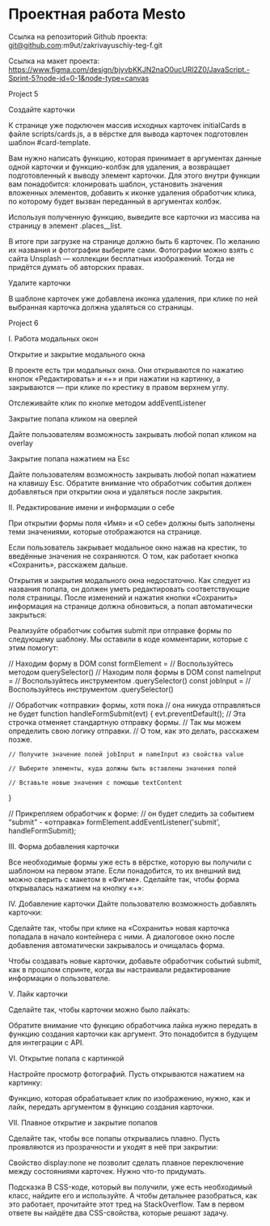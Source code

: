 # Проектная работа Mesto

Ссылка на репозиторий Github проекта: git@github.com:m9ut/zakrivayuschiy-teg-f.git

Ссылка на макет проекта: https://www.figma.com/design/bjyvbKKJN2naO0ucURl2Z0/JavaScript.-Sprint-5?node-id=0-1&node-type=canvas

Project 5

Создайте карточки

К странице уже подключен массив исходных карточек initialCards в файле scripts/cards.js, а в вёрстке для вывода карточек подготовлен шаблон #card-template. 

Вам нужно написать функцию, которая принимает в аргументах данные одной карточки и функцию-колбэк для удаления, а возвращает подготовленный к выводу элемент карточки. Для этого внутри функции вам понадобится: 
клонировать шаблон, установить значения вложенных элементов, добавить к иконке удаления обработчик клика, по которому будет вызван переданный в аргументах колбэк.

Используя полученную функцию, выведите все карточки из массива на страницу в элемент .places__list.

В итоге при загрузке на странице должно быть 6 карточек. По желанию их названия и фотографии выберите сами. Фотографии можно взять с сайта Unsplash — коллекции бесплатных изображений. Тогда не придётся думать об авторских правах.

Удалите карточки

В шаблоне карточек уже добавлена иконка удаления, при клике по ней выбранная карточка должна удаляться со страницы.

Project 6

I. Работа модальных окон

Открытие и закрытие модального окна

В проекте есть три модальных окна. Они открываются по нажатию кнопок «Редактировать» и «+» и при нажатии на картинку, а закрываются — при клике по крестику в правом верхнем углу.

Отслеживайте клик по кнопке методом addEventListener

Закрытие попапа кликом на оверлей

Дайте пользователям возможность закрывать любой попап кликом на overlay

Закрытие попапа нажатием на Esc

Дайте пользователям возможность закрывать любой попап нажатием на клавишу Esc. Обратите внимание что обработчик события должен добавляться при открытии окна и удаляться после закрытия.

II. Редактирование имени и информации о себе

При открытии формы поля «Имя» и «О себе» должны быть заполнены теми значениями, которые отображаются на странице.

Если пользователь закрывает модальное окно нажав на крестик, то введённые значения не сохраняются. О том, как работает кнопка «Сохранить», расскажем дальше.

Открытия и закрытия модального окна недостаточно. Как следует из названия попапа, он должен уметь редактировать соответствующие поля страницы. После изменений и нажатия кнопки «Сохранить» информация на странице должна обновиться, а попап автоматически закрыться:

Реализуйте обработчик события submit при отправке формы по следующему шаблону. Мы оставили в коде комментарии, которые с этим помогут:

// Находим форму в DOM
const formElement = // Воспользуйтесь методом querySelector()
// Находим поля формы в DOM
const nameInput = // Воспользуйтесь инструментом .querySelector()
const jobInput = // Воспользуйтесь инструментом .querySelector()

// Обработчик «отправки» формы, хотя пока
// она никуда отправляться не будет
function handleFormSubmit(evt) {
    evt.preventDefault(); // Эта строчка отменяет стандартную отправку формы.
                                                // Так мы можем определить свою логику отправки.
                                                // О том, как это делать, расскажем позже.

    // Получите значение полей jobInput и nameInput из свойства value

    // Выберите элементы, куда должны быть вставлены значения полей

    // Вставьте новые значения с помощью textContent
}

// Прикрепляем обработчик к форме:
// он будет следить за событием “submit” - «отправка»
formElement.addEventListener('submit', handleFormSubmit); 

III. Форма добавления карточки

Все необходимые формы уже есть в вёрстке, которую вы получили с шаблоном на первом этапе. Если понадобится, то их внешний вид можно сверить с макетом в «Фигме».
Сделайте так, чтобы форма открывалась нажатием на кнопку «+»:

IV. Добавление карточки
Дайте пользователю возможность добавлять карточки:

Сделайте так, чтобы при клике на «Сохранить» новая карточка попадала в начало контейнера с ними. А диалоговое окно после добавления автоматически закрывалось и очищалась форма.

Чтобы создавать новые карточки, добавьте обработчик событий submit, как в прошлом спринте, когда вы настраивали редактирование информации о пользователе.

V. Лайк карточки

Сделайте так, чтобы карточки можно было лайкать:

Обратите внимание что функцию обработчика лайка нужно передать в функцию создания карточки как аргумент. Это понадобится в будущем для интеграции с API. 

VI. Открытие попапа с картинкой

Настройте просмотр фотографий. Пусть открываются нажатием на картинку:

Функцию, которая обрабатывает клик по изображению, нужно, как и лайк, передать аргументом в функцию создания карточки.  

VII. Плавное открытие и закрытие попапов

Сделайте так, чтобы все попапы открывались плавно. Пусть проявляются из прозрачности и уходят в неё при закрытии:

Свойство display:none не позволит сделать плавное переключение между состояниями карточек. Нужно что-то придумать.

Подсказка
В CSS-коде, который вы получили, уже есть необходимый класс, найдите его и используйте. А чтобы детальнее разобраться, как это работает, прочитайте этот тред на StackOverflow. Там в первом ответе вы найдёте два CSS-свойства, которые решают  задачу.